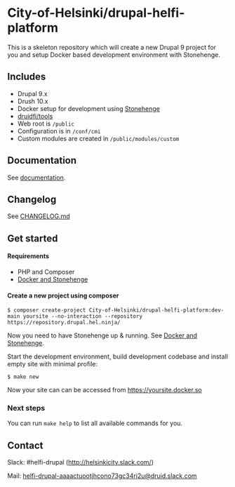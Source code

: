 # City-of-Helsinki/drupal-helfi-platform

This is a skeleton repository which will create a new Drupal 9 project for you and setup Docker based development
environment with Stonehenge.

## Includes

- Drupal 9.x
- Drush 10.x
- Docker setup for development using [Stonehenge](https://github.com/druidfi/stonehenge)
- [druidfi/tools](https://github.com/druidfi/tools)
- Web root is `/public`
- Configuration is in `/conf/cmi`
- Custom modules are created in `/public/modules/custom`

## Documentation

See [documentation](/documentation).

## Changelog

See [CHANGELOG.md](/CHANGELOG.md)


## Get started

#### Requirements

- PHP and Composer
- [Docker and Stonehenge](https://github.com/druidfi/guidelines/blob/master/docs/local_dev_env.md)

#### Create a new project using composer

```console
$ composer create-project City-of-Helsinki/drupal-helfi-platform:dev-main yoursite --no-interaction --repository https://repository.drupal.hel.ninja/
```

Now you need to have Stonehenge up & running. See [Docker and Stonehenge](https://github.com/druidfi/guidelines/blob/master/docs/local_dev_env.md).

Start the development environment, build development codebase and install empty site with minimal profile:

```console
$ make new
```

Now your site can can be accessed from https://yoursite.docker.so

### Next steps

You can run `make help` to list all available commands for you.


## Contact

Slack: #helfi-drupal (http://helsinkicity.slack.com/)

Mail: helfi-drupal-aaaactuootjhcono73gc34rj2u@druid.slack.com
